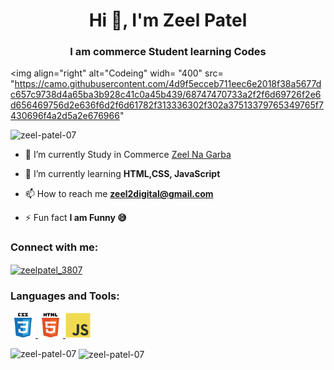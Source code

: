 <h1 align="center">Hi 👋, I'm Zeel Patel</h1>
<h3 align="center">I am commerce Student learning Codes</h3>


<img align="right" alt="Codeing" widh= "400"  src= "https://camo.githubusercontent.com/4d9f5ecceb711eec6e2018f38a5677dc657c9738d4a65ba3b928c41c0a45b439/68747470733a2f2f6d69726f2e6d656469756d2e636f6d2f6d61782f313336302f302a37513379765349765f7430696f4a2d5a2e676966"



<p align="left"> <img src="https://komarev.com/ghpvc/?username=zeel-patel-07&label=Profile%20views&color=0e75b6&style=flat" alt="zeel-patel-07" /> </p>

- 🔭 I’m currently Study in Commerce [Zeel Na Garba](https://github.com/zeel-patel-07/ZeelNaGarba)

- 🌱 I’m currently learning **HTML,CSS, JavaScript**

- 📫 How to reach me **zeel2digital@gmail.com**

- ⚡ Fun fact **I am Funny 😅**

<h3 align="left">Connect with me:</h3>
<p align="left">
<a href="https://instagram.com/zeelpatel_3807" target="blank"><img align="center" src="https://raw.githubusercontent.com/rahuldkjain/github-profile-readme-generator/master/src/images/icons/Social/instagram.svg" alt="zeelpatel_3807" height="30" width="40" /></a>
</p>

<h3 align="left">Languages and Tools:</h3>
<p align="left"> <a href="https://www.w3schools.com/css/" target="_blank" rel="noreferrer"> <img src="https://raw.githubusercontent.com/devicons/devicon/master/icons/css3/css3-original-wordmark.svg" alt="css3" width="40" height="40"/> </a> <a href="https://www.w3.org/html/" target="_blank" rel="noreferrer"> <img src="https://raw.githubusercontent.com/devicons/devicon/master/icons/html5/html5-original-wordmark.svg" alt="html5" width="40" height="40"/> </a> <a href="https://developer.mozilla.org/en-US/docs/Web/JavaScript" target="_blank" rel="noreferrer"> <img src="https://raw.githubusercontent.com/devicons/devicon/master/icons/javascript/javascript-original.svg" alt="javascript" width="40" height="40"/> </a> </p>

<p><img align="left" src="https://github-readme-stats.vercel.app/api/top-langs?username=zeel-patel-07&show_icons=true&locale=en&layout=compact" alt="zeel-patel-07" /></p>

<p>&nbsp;<img align="center" src="https://github-readme-stats.vercel.app/api?username=zeel-patel-07&show_icons=true&locale=en" alt="zeel-patel-07" /></p>
